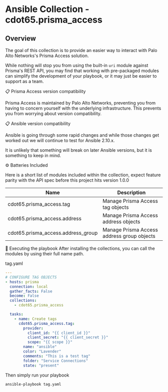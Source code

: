 # Ansible Collection - cdot65.prisma_access

## Overview

The goal of this collection is to provide an easier way to interact with
Palo Alto Networks's Prisma Access solution.

While nothing will stop you from using the built-in `uri` module against
Prisma's REST API, you may find that working with pre-packaged modules can
simplify the development of your playbook, or it may just be easier to support
as a team.

📋 Prisma Access version compatibility

Prisma Access is maintained by Palo Alto Networks, preventing you from
having to concern yourself with the underlying infrastructure. This prevents
you from worrying about version compatibility.

📋 Ansible version compatibility

Ansible is going through some rapid changes and while those changes get worked
out we will continue to test for Ansible 2.10.x.

It is unlikely that something will break on later Ansible versions,
but it is something to keep in mind.

⚙️ Batteries Included

Here is a short list of modules included within the collection, expect feature
parity with the API spec before this project hits version 1.0.0

| Name                               | Description                                |
| ---------------------------------- | ------------------------------------------ |
| cdot65.prisma_access.tag           | Manage Prisma Access tag objects           |
| cdot65.prisma_access.address       | Manage Prisma Access address objects       |
| cdot65.prisma_access.address_group | Manage Prisma Access address group objects |

🚀 Executing the playbook
After installing the collections, you can call the modules by using their full name path.

tag.yaml

```yaml
---
# CONFIGURE TAG OBJECTS
- hosts: prisma
  connection: local
  gather_facts: False
  become: False
  collections:
    - cdot65.prisma_access

  tasks:
    - name: Create tags
      cdot65.prisma_access.tag:
        provider:
          client_id: "{{ client_id }}"
          client_secret: "{{ client_secret }}"
          scope: "{{ scope }}"
        name: "ansible"
        color: "Lavender"
        comments: "This is a test tag"
        folder: "Service Connections"
        state: "present"
```

Then simply run your playbook

```bash
ansible-playbook tag.yaml
```
